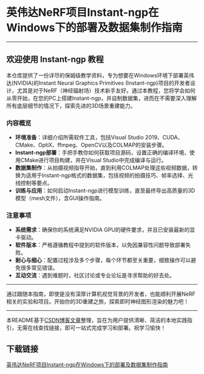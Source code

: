 # 英伟达NeRF项目Instant-ngp在Windows下的部署及数据集制作指南

---

## 欢迎使用 Instant-ngp 教程

本仓库提供了一份详尽的保姆级教学资料，专为想要在Windows环境下部署英伟达(NVIDIA)的Instant Neural Graphics Primitives (Instant-ngp)项目的开发者设计，尤其是对于NeRF（神经辐射场）技术新手友好。通过本教程，您将学会如何从零开始，在您的PC上搭建Instant-ngp，并自制数据集，进而在不需要深入理解所有底层细节的情况下，探索先进的3D场景重建能力。

### 内容概览

- **环境准备**：详细介绍所需软件工具，包括Visual Studio 2019、CUDA、CMake、OptiX、ffmpeg、OpenCV以及COLMAP的安装步骤。
- **Instant-ngp部署**：手把手教你如何获取项目源码，设置正确的编译环境，使用CMake进行项目构建，并在Visual Studio中完成编译与运行。
- **数据集制作**：从拍摄视频指导开始，直到利用COLMAP处理这些视频数据，转换为适用于Instant-ngp格式的数据集，包括视频的拍摄技巧、帧率选择、光线控制等要点。
- **训练与应用**：如何启动Instant-ngp进行模型训练，直至最终导出高质量的3D模型（mesh文件），含GUI操作指南。
  
### 注意事项

- **系统需求**：确保你的系统满足NVIDIA GPU的硬件要求，并且已安装最新的显卡驱动。
- **软件版本**：严格遵循教程中提到的软件版本，以免因兼容性问题导致部署失败。
- **耐心与细心**：配置过程涉及多个步骤，每个环节都至关重要，细致操作可以避免很多常见错误。
- **互动交流**：遇到难题时，社区讨论或专业论坛是寻求帮助的好去处。

---

通过跟随本指南，即使是没有深厚计算机视觉背景的开发者，也能顺利开展NeRF相关的实验和项目。开始你的3D重建之旅，探索即时神经图形渲染的魅力吧！

---

本README基于[CSDN博客文章](https://blog.csdn.net/weixin_50756716/article/details/132611297)整理，旨在为用户提供清晰、简洁的本地实践指引，无需在线查找链接，即可一站式完成学习和部署。祝学习愉快！

## 下载链接

[英伟达NeRF项目Instant-ngp在Windows下的部署及数据集制作指南](https://pan.quark.cn/s/574769d1ebe5)